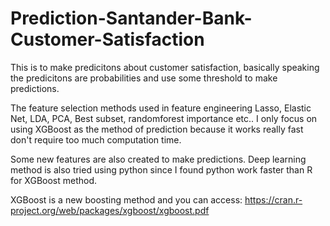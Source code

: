 # Prediction-Santander-Bank-Customer-Satisfaction

This is to make predicitons about customer satisfaction, basically speaking the predicitons are probabilities and use some threshold to 
make predictions.

The feature selection methods used in feature engineering Lasso, Elastic Net, LDA, PCA, Best subset, randomforest importance etc.. I only focus on using XGBoost as the method of prediction because it works really fast don't require too much computation time. 

Some new features are also created to make predictions. Deep learning method is also tried using python since I found python work faster than R for XGBoost method. 

XGBoost is a new boosting method and you can access: https://cran.r-project.org/web/packages/xgboost/xgboost.pdf
